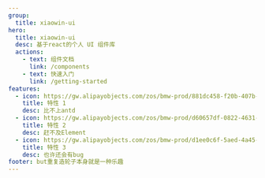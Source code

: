 ```yaml
---
group:
  title: xiaowin-ui
hero:
  title: xiaowin-ui
  desc: 基于react的个人 UI 组件库
  actions:
    - text: 组件文档
      link: /components
    - text: 快速入门
      link: /getting-started
features:
  - icon: https://gw.alipayobjects.com/zos/bmw-prod/881dc458-f20b-407b-947a-95104b5ec82b/k79dm8ih_w144_h144.png
    title: 特性 1
    desc: 比不上antd
  - icon: https://gw.alipayobjects.com/zos/bmw-prod/d60657df-0822-4631-9d7c-e7a869c2f21c/k79dmz3q_w126_h126.png
    title: 特性 2
    desc: 赶不及Element
  - icon: https://gw.alipayobjects.com/zos/bmw-prod/d1ee0c6f-5aed-4a45-a507-339a4bfe076c/k7bjsocq_w144_h144.png
    title: 特性 3
    desc: 也许还会有bug
footer: but重复造轮子本身就是一种乐趣
---
```

